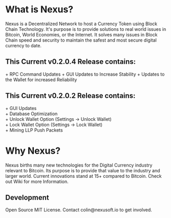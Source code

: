 <h1>What is Nexus?</h1>

Nexus is a Decentralized Network to host a Currency Token using Block Chain Technology. It's purpose is to provide solutions to real world issues in Bitcoin, World Economies, or the Internet. It solves many issues in Block Chain speed and security to maintain the safest and most secure digital currency to date.

<h2>This Current v0.2.0.4 Release contains:</h4>
+ RPC Command Updates
+ GUI Updates to Increase Stability
+ Updates to the Wallet for increased Reliability

<h2>This Current v0.2.0.2 Release contains:</h2>
+ GUI Updates<br>
+ Database Optimization<br>
+ Unlock Wallet Option (Settings -> Unlock Wallet)<br>
+ Lock Wallet Option (Settings -> Lock Wallet)<br>
+ Mining LLP Push Packets<br>

<h1>Why Nexus?</h1>

Nexus births many new technologies for the Digital Currency industry relevant to Bitcoin. Its purpose is to provide that value to the industry and larger world. Current innovations stand at 15+ compared to Bitcoin. Check out Wiki for more Information.

<h2>Development</h2>
Open Source MIT License. Contact colin@nexusoft.io to get involved.
